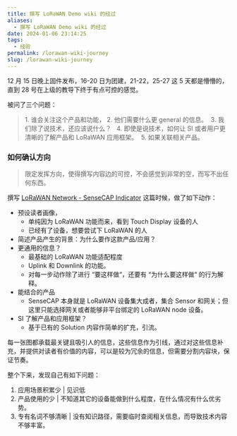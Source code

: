 ```yaml
---
title: 撰写 LoRaWAN Demo wiki 的经过
aliases:
  - 撰写 LoRaWAN Demo wiki 的经过
date: 2024-01-06 23:14:25
tags:
  - 经验
permalink: /lorawan-wiki-journey
slug: /lorawan-wiki-journey
---
```


12 月 15 日晚上固件发布，16-20 日为团建，21-22，25-27 这 5 天都是懵懵的，直到 28 号在上级的教导下终于有点可控的感觉。

被问了三个问题：
> 1. 谁会关注这个产品和功能，
> 2. 他们需要什么更 general 的信息。 
> 3. 我们除了说技术，还应该说什么？  
> 4. 即使是说技术，如何让 SI 或者用户更清晰的了解产品和 LoRaWAN 应用框架。 
> 5. 如果关联相关产品。

### 如何确认方向
> 限定发挥方向，使得撰写内容边的可控，不会感觉到非常的空，而写不出任何东西。

撰写 [LoRaWAN Network - SenseCAP Indicator](https://wiki.seeedstudio.com/SenseCAP_Indicator_Application_LoRaWAN/) 这篇时候，做了如下动作：
- 预设读者画像，
	- 单纯因为 LoRaWAN 功能而来，看到 Touch Display 设备的人
	- 已经有了设备，想要尝试下 LoRaWAN 的人
- 简述产品产生的背景：为什么要作这款产品/应用？
- 更通用的信息？
	- 最基础的 LoRaWAN 功能适配程度
	- Uplink 和 Downlink 的功能。
	- 对每一步动作除了进行 “要这样做“，还要有 “为什么要这样做“ 的行为解释。
- 能结合的产品
	- SenseCAP 本身就是 LoRaWAN 设备集大成者，集合 Sensor 和网关；但这里只能选择网关或者能够非平台绑定的 LoRaWAN node 设备。
- SI 了解产品和应用框架？
	- 基于已有的 Solution 内容作简单的扩充，引流。

每一张图都承载最关键且吸引人的信息，这些信息作为引线，通过对这些信息补充，并提供对读者有价值的内容，可以是较为冗余的信息，但需要分割内容块，保证节奏。

整个下来，发现自己有如下问题：
1. 应用场景积累少 | 见识低
2. 产品使用的少 | 不知道其它的设备能做到什么程度，在什么情况有什么优劣势。
3. 专有名词不够清晰 | 没有知识路径，需要临时查阅相关信息，而导致技术内容不够丰富。